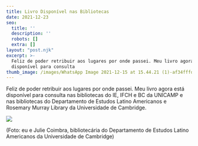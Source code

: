 ```yaml
---
title: Livro Disponível nas Bibliotecas
date: 2021-12-23
seo:
  title: ''
  description: ''
  robots: []
  extra: []
layout: "post.njk"
excerpt: >-
  Feliz de poder retribuir aos lugares por onde passei. Meu livro agora está
  disponível para consulta
thumb_image: /images/WhatsApp Image 2021-12-15 at 15.44.21 (1)-af34fffd.jpeg
---
```

Feliz de poder retribuir aos lugares por onde passei. Meu livro agora está disponível para consulta nas bibliotecas do IE, IFCH e BC da UNICAMP e nas bibliotecas do Departamento de Estudos Latino Americanos e Rosemary Murray Library da Universidade de Cambridge. 

![](/images/WhatsApp%20Image%202021-12-15%20at%2015.44.21%20\(1\)-af34fffd.jpeg)

(Foto: eu e Julie Coimbra, bibliotecária do Departamento de Estudos Latino Americanos da Universidade de Cambridge)
